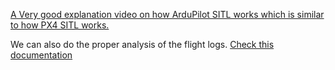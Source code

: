 [A Very good explanation video on how ArduPilot SITL works which is similar to how PX4 SITL works.](https://youtu.be/W2ncr0DKWHE)

We can also do the proper analysis of the flight logs. [Check this documentation](https://docs.px4.io/main/en/log/flight_log_analysis.html)